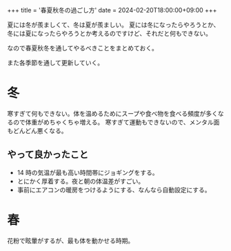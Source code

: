 +++
title = '春夏秋冬の過ごし方'
date = 2024-02-20T18:00:00+09:00
+++

夏には冬が羨ましくて、冬は夏が羨ましい。
夏には冬になったらやろうとか、冬には夏になったらやろうとか考えるのですけど、それだと何もできない。

なので春夏秋冬を通してやるべきことをまとめておく。

また各季節を通して更新していく。

# 冬

寒すぎて何もできない。体を温めるためにスープや食べ物を食べる頻度が多くなるので体重がめちゃくちゃ増える。
寒すぎて運動もできないので、メンタル面もどんどん悪くなる。

## やって良かったこと

- 14 時の気温が最も高い時間帯にジョギングをする。
- とにかく厚着する。夜と朝の体温差がすごい。
- 事前にエアコンの暖房をつけるようにする、なんなら自動設定にする。

# 春

花粉で眩暈がするが、最も体を動かせる時期。
